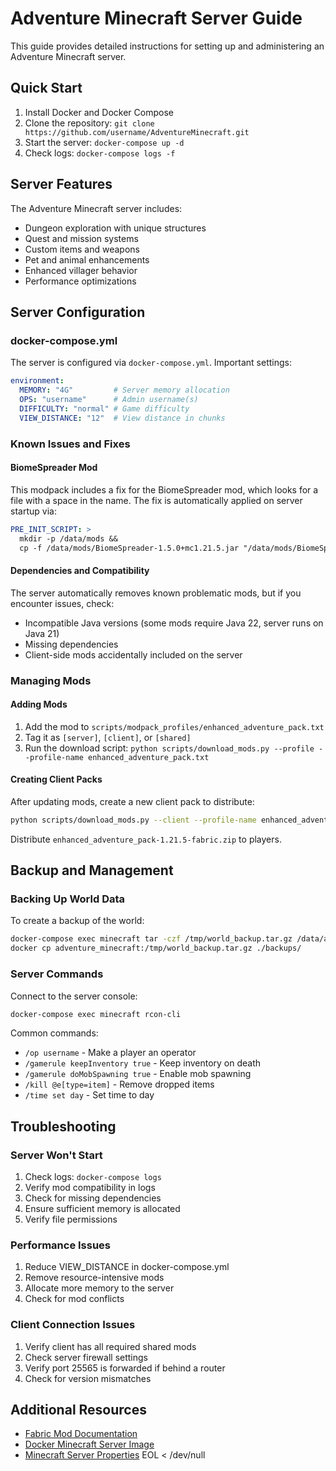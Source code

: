 # Adventure Minecraft Server Guide

This guide provides detailed instructions for setting up and administering an Adventure Minecraft server.

## Quick Start

1. Install Docker and Docker Compose
2. Clone the repository: `git clone https://github.com/username/AdventureMinecraft.git`
3. Start the server: `docker-compose up -d`
4. Check logs: `docker-compose logs -f`

## Server Features

The Adventure Minecraft server includes:
- Dungeon exploration with unique structures
- Quest and mission systems
- Custom items and weapons
- Pet and animal enhancements
- Enhanced villager behavior
- Performance optimizations

## Server Configuration

### docker-compose.yml

The server is configured via `docker-compose.yml`. Important settings:

```yaml
environment:
  MEMORY: "4G"         # Server memory allocation
  OPS: "username"      # Admin username(s)
  DIFFICULTY: "normal" # Game difficulty
  VIEW_DISTANCE: "12"  # View distance in chunks
```

### Known Issues and Fixes

#### BiomeSpreader Mod

This modpack includes a fix for the BiomeSpreader mod, which looks for a file with a space in the name. The fix is automatically applied on server startup via:

```yaml
PRE_INIT_SCRIPT: >
  mkdir -p /data/mods && 
  cp -f /data/mods/BiomeSpreader-1.5.0+mc1.21.5.jar "/data/mods/BiomeSpreader-1.5.0 mc1.21.5.jar" || true
```

#### Dependencies and Compatibility

The server automatically removes known problematic mods, but if you encounter issues, check:
- Incompatible Java versions (some mods require Java 22, server runs on Java 21)
- Missing dependencies
- Client-side mods accidentally included on the server

### Managing Mods

#### Adding Mods

1. Add the mod to `scripts/modpack_profiles/enhanced_adventure_pack.txt`
2. Tag it as `[server]`, `[client]`, or `[shared]`
3. Run the download script: `python scripts/download_mods.py --profile --profile-name enhanced_adventure_pack.txt`

#### Creating Client Packs

After updating mods, create a new client pack to distribute:

```bash
python scripts/download_mods.py --client --profile-name enhanced_adventure_pack.txt
```

Distribute `enhanced_adventure_pack-1.21.5-fabric.zip` to players.

## Backup and Management

### Backing Up World Data

To create a backup of the world:

```bash
docker-compose exec minecraft tar -czf /tmp/world_backup.tar.gz /data/adventure_world
docker cp adventure_minecraft:/tmp/world_backup.tar.gz ./backups/
```

### Server Commands

Connect to the server console:

```bash
docker-compose exec minecraft rcon-cli
```

Common commands:
- `/op username` - Make a player an operator
- `/gamerule keepInventory true` - Keep inventory on death
- `/gamerule doMobSpawning true` - Enable mob spawning
- `/kill @e[type=item]` - Remove dropped items
- `/time set day` - Set time to day

## Troubleshooting

### Server Won't Start

1. Check logs: `docker-compose logs`
2. Verify mod compatibility in logs
3. Check for missing dependencies
4. Ensure sufficient memory is allocated
5. Verify file permissions

### Performance Issues

1. Reduce VIEW_DISTANCE in docker-compose.yml
2. Remove resource-intensive mods
3. Allocate more memory to the server
4. Check for mod conflicts

### Client Connection Issues

1. Verify client has all required shared mods
2. Check server firewall settings
3. Verify port 25565 is forwarded if behind a router
4. Check for version mismatches

## Additional Resources

- [Fabric Mod Documentation](https://fabricmc.net/wiki/start)
- [Docker Minecraft Server Image](https://github.com/itzg/docker-minecraft-server)
- [Minecraft Server Properties](https://minecraft.fandom.com/wiki/Server.properties)
EOL < /dev/null
